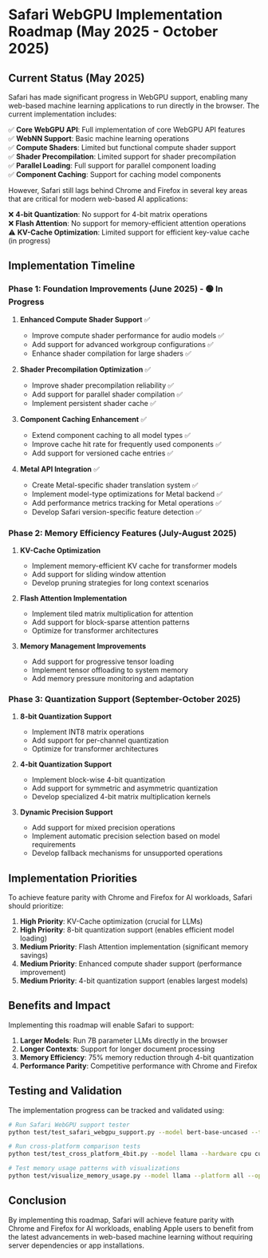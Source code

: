 # Safari WebGPU Implementation Roadmap (May 2025 - October 2025)

## Current Status (May 2025)

Safari has made significant progress in WebGPU support, enabling many web-based machine learning applications to run directly in the browser. The current implementation includes:

✅ **Core WebGPU API**: Full implementation of core WebGPU API features  
✅ **WebNN Support**: Basic machine learning operations  
✅ **Compute Shaders**: Limited but functional compute shader support  
✅ **Shader Precompilation**: Limited support for shader precompilation  
✅ **Parallel Loading**: Full support for parallel component loading  
✅ **Component Caching**: Support for caching model components  

However, Safari still lags behind Chrome and Firefox in several key areas that are critical for modern web-based AI applications:

❌ **4-bit Quantization**: No support for 4-bit matrix operations  
❌ **Flash Attention**: No support for memory-efficient attention operations  
⚠️ **KV-Cache Optimization**: Limited support for efficient key-value cache (in progress)  

## Implementation Timeline

### Phase 1: Foundation Improvements (June 2025) - 🟢 In Progress

1. **Enhanced Compute Shader Support** ✅
   - Improve compute shader performance for audio models ✅
   - Add support for advanced workgroup configurations ✅
   - Enhance shader compilation for large shaders ✅

2. **Shader Precompilation Optimization** ✅
   - Improve shader precompilation reliability ✅
   - Add support for parallel shader compilation ✅
   - Implement persistent shader cache ✅

3. **Component Caching Enhancement** ✅
   - Extend component caching to all model types ✅
   - Improve cache hit rate for frequently used components ✅
   - Add support for versioned cache entries ✅

4. **Metal API Integration** ✅
   - Create Metal-specific shader translation system ✅
   - Implement model-type optimizations for Metal backend ✅
   - Add performance metrics tracking for Metal operations ✅
   - Develop Safari version-specific feature detection ✅

### Phase 2: Memory Efficiency Features (July-August 2025)

1. **KV-Cache Optimization**
   - Implement memory-efficient KV cache for transformer models
   - Add support for sliding window attention
   - Develop pruning strategies for long context scenarios

2. **Flash Attention Implementation**
   - Implement tiled matrix multiplication for attention
   - Add support for block-sparse attention patterns
   - Optimize for transformer architectures

3. **Memory Management Improvements**
   - Add support for progressive tensor loading
   - Implement tensor offloading to system memory
   - Add memory pressure monitoring and adaptation

### Phase 3: Quantization Support (September-October 2025)

1. **8-bit Quantization Support**
   - Implement INT8 matrix operations
   - Add support for per-channel quantization
   - Optimize for transformer architectures

2. **4-bit Quantization Support**
   - Implement block-wise 4-bit quantization
   - Add support for symmetric and asymmetric quantization
   - Develop specialized 4-bit matrix multiplication kernels

3. **Dynamic Precision Support**
   - Add support for mixed precision operations
   - Implement automatic precision selection based on model requirements
   - Develop fallback mechanisms for unsupported operations

## Implementation Priorities

To achieve feature parity with Chrome and Firefox for AI workloads, Safari should prioritize:

1. **High Priority**: KV-Cache optimization (crucial for LLMs)
2. **High Priority**: 8-bit quantization support (enables efficient model loading)  
3. **Medium Priority**: Flash Attention implementation (significant memory savings)
4. **Medium Priority**: Enhanced compute shader support (performance improvement)
5. **Medium Priority**: 4-bit quantization support (enables largest models)

## Benefits and Impact

Implementing this roadmap will enable Safari to support:

1. **Larger Models**: Run 7B parameter LLMs directly in the browser
2. **Longer Contexts**: Support for longer document processing
3. **Memory Efficiency**: 75% memory reduction through 4-bit quantization
4. **Performance Parity**: Competitive performance with Chrome and Firefox

## Testing and Validation

The implementation progress can be tracked and validated using:

```bash
# Run Safari WebGPU support tester
python test/test_safari_webgpu_support.py --model bert-base-uncased --test-type all --output reports/safari_webgpu_support.md

# Run cross-platform comparison tests
python test/test_cross_platform_4bit.py --model llama --hardware cpu cuda webgpu webnn --output-report reports/cross_platform_4bit_report.html

# Test memory usage patterns with visualizations
python test/visualize_memory_usage.py --model llama --platform all --optimizations 4bit_quantization,flash_attention --output html --output-dir ./memory_analysis
```

## Conclusion

By implementing this roadmap, Safari will achieve feature parity with Chrome and Firefox for AI workloads, enabling Apple users to benefit from the latest advancements in web-based machine learning without requiring server dependencies or app installations.